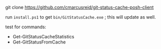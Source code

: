 



git clone https://github.com/cmarcusreid/git-status-cache-posh-client

run `install.ps1` to get `bin/GitStatusCache.exe` ; this will update as well.

test for commands:
- Get-GitStatusCacheStatistics
- Get-GitStatusFromCache

